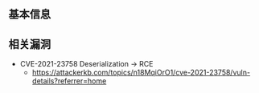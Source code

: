 基本信息
---

相关漏洞
---
- CVE-2021-23758 Deserialization -> RCE
  - https://attackerkb.com/topics/n18MqiOrO1/cve-2021-23758/vuln-details?referrer=home
